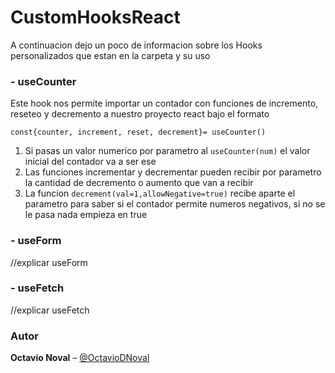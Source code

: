 # CustomHooksReact
A continuacion dejo un poco de informacion sobre los Hooks personalizados que estan en la carpeta y su uso

### **- useCounter**
Este hook nos permite importar un contador con funciones de incremento, reseteo y decremento a nuestro proyecto react bajo el formato

`const{counter, increment, reset, decrement}= useCounter()`

1. Si pasas un valor numerico por parametro al `useCounter(num)` el valor inicial del contador va a ser ese
2. Las funciones incrementar y decrementar pueden recibir por parametro la cantidad de decremento o aumento que van a recibir
3. La funcion `decrement(val=1,allowNegative=true)` recibe aparte el parametro para saber si el contador permite numeros negativos, si no se le pasa nada empieza en true

### **- useForm**

//explicar useForm

### **- useFetch**

//explicar useFetch

### Autor

**Octavio Noval** – [@OctavioDNoval](https://github.com/OctavioDNoval)
